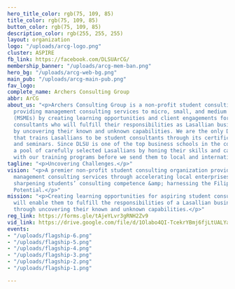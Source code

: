 ```yaml
---
hero_title_color: rgb(75, 109, 85)
title_color: rgb(75, 109, 85)
button_color: rgb(75, 109, 85)
description_color: rgb(255, 255, 255)
layout: organization
logo: "/uploads/arcg-logo.png"
cluster: ASPIRE
fb_link: https://facebook.com/DLSUArCG/
membership_banner: "/uploads/arcg-mem-ban.png"
hero_bg: "/uploads/arcg-web-bg.png"
main_pub: "/uploads/arcg-main-pub.png"
fav_logo:
complete_name: Archers Consulting Group
abbr: ArCG
about_us: "<p>Archers Consulting Group is a non-profit student consulting organization
  providing management consulting services to micro, small, and medium enterprises
  (MSMEs) by creating learning opportunities and client engagements for aspiring student
  consultants who will fulfill their responsibilities as Lasallian business leaders
  by uncovering their known and unknown capabilities. We are the only DLSU organization
  that trains Lasallians to be student consultants through its certification programs
  and seminars. Since DLSU is one of the top business schools in the country, we train
  a pool of carefully selected Lasallians by honing their skills and capabilities
  with our training programs before we send them to local and international case competitions.</p>"
tagline: "<p>Uncovering Challenges.</p>"
vision: "<p>A premier non-profit student consulting organization providing exceptional
  management consulting services through accelerating local enterprises’ performance,
  sharpening students’ consulting competence &amp; harnessing the Filipino Business
  Potential.</p>"
mission: "<p>Creating learning opportunities for aspiring student consultants that
  will enable them to fulfill the responsibilities of a Lasallian business leader,
  through uncovering their known and unknown capabilities.</p>"
reg_link: https://forms.gle/tAjeYLvr3gRNH2Zv9
vid_link: https://drive.google.com/file/d/1Olabo4QI-TcekrYBmj6fjLtUALYaniVf/preview
events:
- "/uploads/flagship-6.png"
- "/uploads/flagship-5.png"
- "/uploads/flagship-4.png"
- "/uploads/flagship-3.png"
- "/uploads/flagship-2.png"
- "/uploads/flagship-1.png"

---
```

